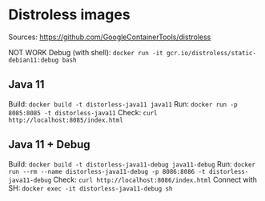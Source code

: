 # Distroless images

Sources: https://github.com/GoogleContainerTools/distroless

NOT WORK
Debug (with shell): `docker run -it gcr.io/distroless/static-debian11:debug bash`

## Java 11
Build: `docker build -t distorless-java11 java11`
Run: `docker run -p 8085:8085 -t distorless-java11`
Check: `curl http://localhost:8085/index.html`

## Java 11 + Debug
Build: `docker build -t distorless-java11-debug java11-debug`
Run: `docker run --rm --name distorless-java11-debug -p 8086:8086 -t distorless-java11-debug`
Check: `curl http://localhost:8086/index.html`
Connect with SH: `docker exec -it distorless-java11-debug sh`
